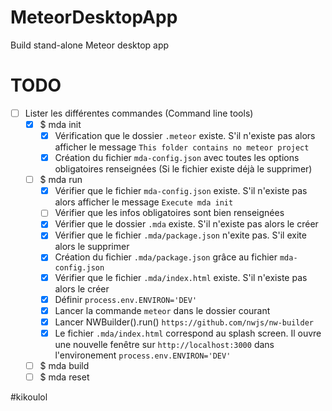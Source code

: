 # MeteorDesktopApp
Build stand-alone Meteor desktop app

# TODO
- [ ] Lister les différentes commandes (Command line tools)
  - [X] $ mda init
    - [X] Vérification que le dossier ``.meteor`` existe. S'il n'existe pas alors afficher le message ``This folder contains no meteor project``
    - [X] Création du fichier ``mda-config.json`` avec toutes les options obligatoires renseignées (Si le fichier existe déjà le supprimer)
  - [ ] $ mda run
    - [X] Vérifier que le fichier ``mda-config.json`` existe. S'il n'existe pas alors afficher le message ``Execute mda init``
    - [ ] Vérifier que les infos obligatoires sont bien renseignées
    - [X] Vérifier que le dossier ``.mda`` existe. S'il n'existe pas alors le créer
    - [X] Vérifier que le fichier ``.mda/package.json`` n'exite pas. S'il exite alors le supprimer
    - [X] Création du fichier ``.mda/package.json`` grâce au fichier ``mda-config.json``
    - [X] Vérifier que le fichier ``.mda/index.html`` existe. S'il n'existe pas alors le créer
    - [X] Définir ``process.env.ENVIRON='DEV'``
    - [X] Lancer la commande ``meteor`` dans le dossier courant
    - [X] Lancer NWBuilder().run() ``https://github.com/nwjs/nw-builder``
    - [X] Le fichier ``.mda/index.html`` correspond au splash screen. Il ouvre une nouvelle fenêtre sur ``http://localhost:3000`` dans l'environement ``process.env.ENVIRON='DEV'``
  - [ ] $ mda build
  - [ ] $ mda reset

#kikoulol